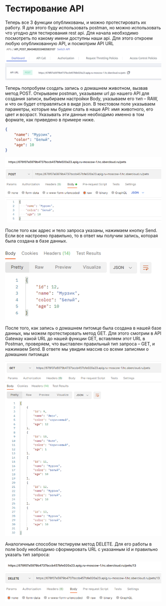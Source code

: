 # Тестирование API
Теперь все 3 функции опубликованы, и можно протестировать их работу. Я для этого буду использовать postman, но можно использовать что угодно для тестирования rest api.
Для начала необходимо посмотреть по какому имени доступны наши api. Для этого откроем любую опубликованную API, и посмотрим API URL
![](images/test-1.png)
 
Теперь попробуем создать запись о домашнем животном, вызвав метод POST. Открываем postman, указываем url до нашего API для создания записи, выбираем настройки Body, указываем его тип – RAW, и что он будет отправляться в виде json.  В текстовом поле указываем параметры, которые мы будем слать в наше API: имя животного, его цвет и возраст. Указывать эти данные необходимо именно в том формате, как приведено в примере ниже.

```json
{
    "name": "Мурзик",
    "color": "Белый",
    "age": 10
}
```
![](images/test-2.png)
 
После того как адрес и тело запроса указаны, нажимаем кнопку Send. Если все настроено правильно, то в ответ мы получим запись, которая была создана в базе данных.

![](images/test-3.png)
 
После того, как запись о домашнем питомце была создана в нашей базе данных, мы можем протестировать метод GET. Для этого смотрим в API Gateway какой URL до нашей функции GET, вставляем этот URL в Postman, проверяем, что выставлен правильный тип запроса – GET, и нажимаем Send. В ответе мы увидим массив со всеми записями о домашних питомцах

![](images/test-4.png)

Аналогичным способом тестируем метод DELETE. Для его работы в поле body необходимо сформировать URL с указанным id и правильно указать тип запроса:

![](images/test-5.png)